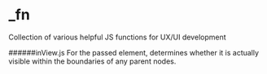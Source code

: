 # _fn
Collection of various helpful JS functions for UX/UI development

######inView.js
For the passed element, determines whether it is actually visible within the boundaries of any parent nodes.
